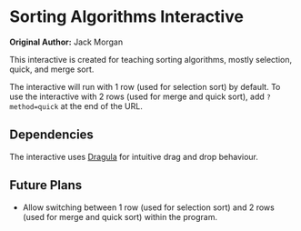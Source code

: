 # Sorting Algorithms Interactive

**Original Author:** Jack Morgan

This interactive is created for teaching sorting algorithms, mostly selection, quick, and merge sort.

The interactive will run with 1 row (used for selection sort) by default.
To use the interactive with 2 rows (used for merge and quick sort), add `?method=quick` at the end of the URL.

## Dependencies

The interactive uses [Dragula](https://github.com/bevacqua/dragula) for intuitive drag and drop behaviour.

## Future Plans

- Allow switching between 1 row (used for selection sort) and 2 rows (used for merge and quick sort) within the program.
